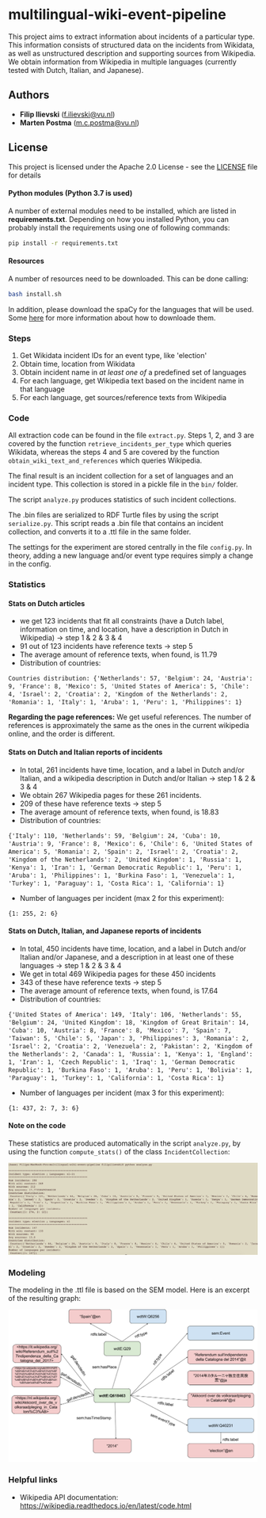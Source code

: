 # multilingual-wiki-event-pipeline

This project aims to extract information about incidents of a particular type. This information consists of structured data on the incidents from Wikidata, as well as unstructured description and supporting sources from Wikipedia. We obtain information from Wikipedia in multiple languages (currently tested with Dutch, Italian, and Japanese).


## Authors

* **Filip Ilievski** (f.ilievski@vu.nl)
* **Marten Postma** (m.c.postma@vu.nl)

## License

This project is licensed under the Apache 2.0 License - see the [LICENSE](LICENSE) file for details

#### Python modules (Python 3.7 is used)
A number of external modules need to be installed, which are listed in **requirements.txt**.
Depending on how you installed Python, you can probably install the requirements using one of following commands:
```bash
pip install -r requirements.txt
```

#### Resources
A number of resources need to be downloaded. This can be done calling:
```bash
bash install.sh
```

In addition, please download the spaCy for the languages that will be used. Some [here](https://spacy.io/usage/models) for more information about how to downloade them.

### Steps

1. Get Wikidata incident IDs for an event type, like 'election'
2. Obtain time, location from Wikidata
3. Obtain incident name in *at least one of* a predefined set of languages
4. For each language, get Wikipedia text based on the incident name in that language
5. For each language, get sources/reference texts from Wikipedia

### Code

All extraction code can be found in the file `extract.py`. Steps 1, 2, and 3 are covered by the function `retrieve_incidents_per_type` which queries Wikidata, whereas the steps 4 and 5 are covered by the function `obtain_wiki_text_and_references` which queries Wikipedia.

The final result is an incident collection for a set of languages and an incident type. This collection is stored in a pickle file in the `bin/` folder. 

The script `analyze.py` produces statistics of such incident collections.

The .bin files are serialized to RDF Turtle files by using the script `serialize.py`. This script reads a .bin file that contains an incident collection, and converts it to a .ttl file in the same folder. 

The settings for the experiment are stored centrally in the file `config.py`. In theory, adding a new language and/or event type requires simply a change in the config.

### Statistics

#### Stats on Dutch articles

* we get 123 incidents that fit all constraints (have a Dutch label, information on time, and location, have a description in Dutch in Wikipedia) -> step 1 & 2 & 3 & 4
* 91 out of 123 incidents have reference texts -> step 5
* The average amount of reference texts, when found, is 11.79
* Distribution of countries:

```
Countries distribution: {'Netherlands': 57, 'Belgium': 24, 'Austria': 9, 'France': 8, 'Mexico': 5, 'United States of America': 5, 'Chile': 4, 'Israel': 2, 'Croatia': 2, 'Kingdom of the Netherlands': 2, 'Romania': 1, 'Italy': 1, 'Aruba': 1, 'Peru': 1, 'Philippines': 1}
```

**Regarding the page references:** We get useful references. The number of references is approximately the same as the ones in the current wikipedia online, and the order is different.

#### Stats on Dutch and Italian reports of incidents

* In total, 261 incidents have time, location, and a label in Dutch and/or Italian, and a wikipedia description in Dutch and/or Italian -> step 1 & 2 & 3 & 4
* We obtain 267 Wikipedia pages for these 261 incidents.
* 209 of these have reference texts -> step 5
* The average amount of reference texts, when found, is 18.83
* Distribution of countries:

```
{'Italy': 110, 'Netherlands': 59, 'Belgium': 24, 'Cuba': 10, 'Austria': 9, 'France': 8, 'Mexico': 6, 'Chile': 6, 'United States of America': 5, 'Romania': 2, 'Spain': 2, 'Israel': 2, 'Croatia': 2, 'Kingdom of the Netherlands': 2, 'United Kingdom': 1, 'Russia': 1, 'Kenya': 1, 'Iran': 1, 'German Democratic Republic': 1, 'Peru': 1, 'Aruba': 1, 'Philippines': 1, 'Burkina Faso': 1, 'Venezuela': 1, 'Turkey': 1, 'Paraguay': 1, 'Costa Rica': 1, 'California': 1}
```

* Number of languages per incident (max 2 for this experiment):

```
{1: 255, 2: 6}
```

#### Stats on Dutch, Italian, and Japanese reports of incidents

* In total, 450 incidents have time, location, and a label in Dutch and/or Italian and/or Japanese, and a description in at least one of these languages -> step 1 & 2 & 3 & 4
* We get in total 469 Wikipedia pages for these 450 incidents
* 343 of these have reference texts -> step 5
* The average amount of reference texts, when found, is 17.64
* Distribution of countries:

```
{'United States of America': 149, 'Italy': 106, 'Netherlands': 55, 'Belgium': 24, 'United Kingdom': 18, 'Kingdom of Great Britain': 14, 'Cuba': 10, 'Austria': 8, 'France': 8, 'Mexico': 7, 'Spain': 7, 'Taiwan': 5, 'Chile': 5, 'Japan': 3, 'Philippines': 3, 'Romania': 2, 'Israel': 2, 'Croatia': 2, 'Venezuela': 2, 'Pakistan': 2, 'Kingdom of the Netherlands': 2, 'Canada': 1, 'Russia': 1, 'Kenya': 1, 'England': 1, 'Iran': 1, 'Czech Republic': 1, 'Iraq': 1, 'German Democratic Republic': 1, 'Burkina Faso': 1, 'Aruba': 1, 'Peru': 1, 'Bolivia': 1, 'Paraguay': 1, 'Turkey': 1, 'California': 1, 'Costa Rica': 1}
```

* Number of languages per incident (max 3 for this experiment):

```
{1: 437, 2: 7, 3: 6}
```

#### Note on the code


These statistics are produced automatically in the script `analyze.py`, by using the function `compute_stats()` of the class `IncidentCollection`:

![Alt text](img/analysis.png?raw=true "Analysis")

### Modeling

The modeling in the .ttl file is based on the SEM model. Here is an excerpt of the resulting graph:

![Alt text](img/model.png?raw=true "Model")


### Helpful links

* Wikipedia API documentation:
https://wikipedia.readthedocs.io/en/latest/code.html
